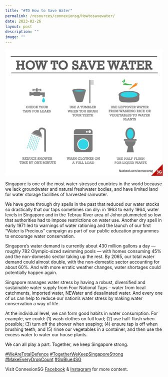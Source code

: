 ```yaml
---
title: "#TD How to Save Water"
permalink: /resources/connexionsg/Howtosavewater/
date: 2023-02-26
layout: post
description: ""
image: ""
---
```

![](/images/connexionsg/2023/Save%20Water%20.jpeg)

Singapore is one of the most water-stressed countries in the world because we lack groundwater and natural freshwater bodies, and have limited land for water storage facilities of harvested rainwater.

We have gone through dry spells in the past that reduced our water stocks so drastically that our taps sometimes ran dry: in 1963 to early 1964, water levels in Singapore and in the Tebrau River area of Johor plummeted so low that authorities had to impose restrictions on water use. Another dry spell in early 1971 led to warnings of water rationing and the launch of our first “Water is Precious” campaign as part of our public education programmes to encourage water conservation.

Singapore’s water demand is currently about 430 million gallons a day — roughly 782 Olympic-sized swimming pools — with homes consuming 45% and the non-domestic sector taking up the rest. By 2065, our total water demand could almost double, with the non-domestic sector accounting for about 60%. And with more erratic weather changes, water shortages could potentially happen again.

Singapore manages water stress by having a robust, diversified and sustainable water supply from Four National Taps – water from local catchments, imported water, NEWater and desalinated water. And every one of us can help to reduce our nation’s water stress by making water conservation a way of life.

At the individual level, we can form good habits in water consumption. For example, we could: (1) wash clothes on full load; (2) use half-flush when possible; (3) turn off the shower when soaping; (4) ensure tap is off when brushing teeth; and (5) rinse our vegetables in a container, and then use the excess water to water our house plants.

We can all play a part. Together, we keep Singapore strong.

[#WeAreTotalDefence](https://www.facebook.com/hashtag/wearetotaldefence?__eep__=6&__cft__[0]=AZUOkMUqBnN4_kIEeGRP5-gCMiMRE_N6s5EG0jLBRJ6PmBR3dMl7kxhzcTPgD-B7dtGgfUKBFVJt8TktGnBGNPsDqSlt6XkcClSSUBASEbVVpFX8L4eTlSUU__aIh-VFy7v16ZJdt-pcmPRZykv0GCKfOp_fO4lsNOnzlfiGWRcUZWNXU0NZNMhJE646Dwy-k7U&__tn__=*NK-R) [#TogetherWeKeepSingaporeStrong](https://www.facebook.com/hashtag/togetherwekeepsingaporestrong?__eep__=6&__cft__[0]=AZUOkMUqBnN4_kIEeGRP5-gCMiMRE_N6s5EG0jLBRJ6PmBR3dMl7kxhzcTPgD-B7dtGgfUKBFVJt8TktGnBGNPsDqSlt6XkcClSSUBASEbVVpFX8L4eTlSUU__aIh-VFy7v16ZJdt-pcmPRZykv0GCKfOp_fO4lsNOnzlfiGWRcUZWNXU0NZNMhJE646Dwy-k7U&__tn__=*NK-R) [#MakeEveryDropCount](https://www.facebook.com/hashtag/makeeverydropcount?__eep__=6&__cft__[0]=AZUOkMUqBnN4_kIEeGRP5-gCMiMRE_N6s5EG0jLBRJ6PmBR3dMl7kxhzcTPgD-B7dtGgfUKBFVJt8TktGnBGNPsDqSlt6XkcClSSUBASEbVVpFX8L4eTlSUU__aIh-VFy7v16ZJdt-pcmPRZykv0GCKfOp_fO4lsNOnzlfiGWRcUZWNXU0NZNMhJE646Dwy-k7U&__tn__=*NK-R) [#GoBlue4SG](https://www.facebook.com/hashtag/goblue4sg?__eep__=6&__cft__[0]=AZUOkMUqBnN4_kIEeGRP5-gCMiMRE_N6s5EG0jLBRJ6PmBR3dMl7kxhzcTPgD-B7dtGgfUKBFVJt8TktGnBGNPsDqSlt6XkcClSSUBASEbVVpFX8L4eTlSUU__aIh-VFy7v16ZJdt-pcmPRZykv0GCKfOp_fO4lsNOnzlfiGWRcUZWNXU0NZNMhJE646Dwy-k7U&__tn__=*NK-R)

Visit ConnexionSG [Facebook](https://www.facebook.com/ConnexionSG) & [Instagram](https://www.instagram.com/connexionsg/) for more content.